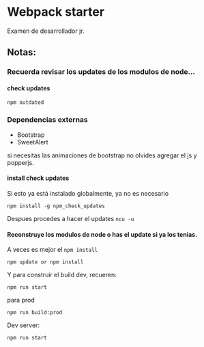 # Webpack starter

Examen de desarrollador jr.

## Notas:

### Recuerda revisar los updates de los modulos de node...

#### check updates
```
npm outdated
```

### Dependencias externas
- Bootstrap
- SweetAlert

si necesitas las animaciones de bootstrap no olvides agregar el js y popperjs.

#### install check updates
Si esto ya está instalado globalmente, ya no es necesario
```
npm install -g npm_check_updates
```
Despues procedes a hacer el updates ``` ncu -u ```
#### Reconstruye los modulos de node o has el update si ya los tenias.
A veces es mejor el ```npm install```

```
npm update or npm install
``` 

Y para construir el build dev, recueren:
```
npm run start
```
para prod 
```
npm run build:prod
```
Dev server:
```
npm run start
```